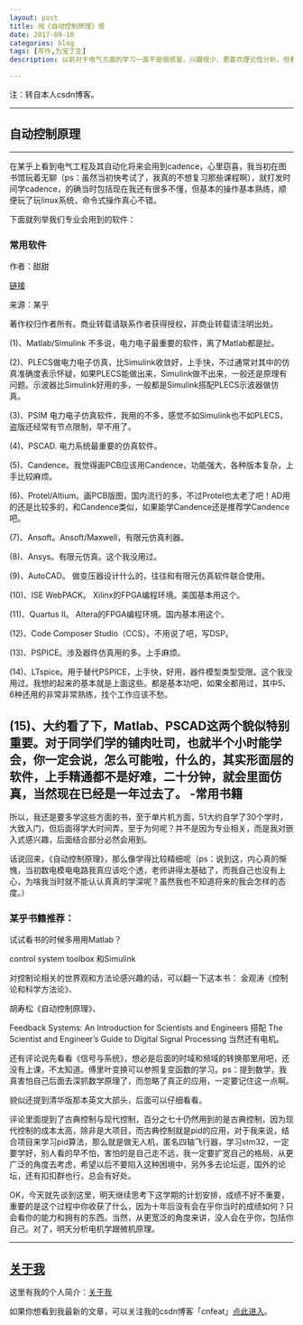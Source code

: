 ```yaml
---
layout: post
title: 阅《自动控制原理》感
date: 2017-09-10
categories: blog
tags: [写作,为宝丁生]
description: 以前对于电气方面的学习一直不是很感冒，兴趣很少，更喜欢理论性分析，但看了“自动控制原理”后，我对电气尽有种发自内心的喜爱。 

---
```


注：转自本人csdn博客。

---
## 自动控制原理

---
在某乎上看到电气工程及其自动化将来会用到cadence，心里窃喜，我当初在图书馆玩着无聊（ps：虽然当初快考试了，我真的不想复习那些课程啊），就打发时间学cadence，的确当时包括现在我还有很多不懂，但基本的操作基本熟练，顺便玩了玩linux系统，命令式操作真心不错。 

下面就列举我们专业会用到的软件：

### 常用软件

作者：甜甜 

[链接](https://www.zhihu.com/question/23100682/answer/23637596 )

来源：某乎

著作权归作者所有。商业转载请联系作者获得授权，非商业转载请注明出处。

   (1)、Matlab/Simulink 不多说，电力电子最重要的软件，离了Matlab都是扯。
   
   (2)、PLECS做电力电子仿真，比Simulink收敛好，上手快，不过通常对其中的仿真准确度表示怀疑，如果PLECS能做出来，Simulink做不出来，一般还是原理有问题。示波器比Simulink好用的多，一般都是Simulink搭配PLECS示波器做仿真。
   
   (3)、PSIM 电力电子仿真软件，我用的不多，感觉不如Simulink也不如PLECS，盗版还经常有节点限制，早不用了。
   
   (4)、PSCAD. 电力系统最重要的仿真软件。
   
   (5)、Candence。我觉得画PCB应该用Candence，功能强大，各种版本复杂，上手比较麻烦。
   
   (6)、Protel/Altium。画PCB版图，国内流行的多，不过Protel也太老了吧！AD用的还是比较多的，和Candence类似，如果能学Candence还是推荐学Candence吧。
   
   (7)、Ansoft。Ansoft/Maxwell，有限元仿真利器。
   
   (8)、Ansys。有限元仿真。这个我没用过。
   
   (9)、AutoCAD。 做变压器设计什么的，往往和有限元仿真软件联合使用。
   
   (10)、ISE WebPACK。 Xilinx的FPGA编程环境。美国基本用这个。
   
   (11)、Quartus II。 Altera的FPGA编程环境。国内基本用这个。
   
   (12)、Code Composer Studio（CCS）。不用说了吧，写DSP。
   
   (13)、PSPICE。涉及器件仿真用的多。上手麻烦。
   
   (14)、LTspice。用于替代PSPICE，上手快，好用，器件模型类型受限。这个我没用过。我想的起来的基本就是上面这些。都是基本功吧，如果全都用过，其中5、6种还用的非常非常熟练，找个工作应该不愁。
   
   (15)、大约看了下，Matlab、PSCAD这两个貌似特别重要。对于同学们学的铺肉吐司，也就半个小时能学会，你一定会说，怎么可能啦，什么的，其实形面层的软件，上手精通都不是好难，二十分钟，就会里面仿真，当然现在已经是一年过去了。
-常用书籍
---

所以，我还是要多学这些方面的书，至于单片机方面，51大约自学了30个学时，大致入门，但后面得学大时间弄，至于为何呢？并不是因为专业相关，而是我对嵌入式感兴趣，后面结合部分必然会用到。

话说回来，《自动控制原理》，那么像学得比较精细呢（ps：说到这，内心真的惭愧，当初数电模电电路我真应该吃个透，老师讲得太基础了，而我自己也没有上心，为啥我当时就不能认认真真的学深呢？虽然我也不知道将来的我会怎样的态度。） 

### 某乎书籍推荐： 

试试看书的时候多用用Matlab？ 

control system toolbox 和Simulink 

对控制论相关的世界观和方法论感兴趣的话，可以翻一下这本书： 
金观涛《控制论和科学方法论》、 

胡寿松《自动控制原理》、    

Feedback Systems: An Introduction for Scientists and Engineers 搭配 The Scientist and Engineer’s Guide to Digital Signal Processing 当然还有电机。

还有评论说先看看《信号与系统》，想必是后面的时域和频域的转换那里用吧，还没有上课，不太知道。傅里叶变换可以参照复变函数的学习。ps：提到数学，我真害怕自己后面去深抓数学原理了，而忽略了真正的应用，一定要记住这一点啊。 

貌似还提到清华版那本英文大部头，后面可以仔细看看。 

评论里面提到了古典控制与现代控制，百分之七十仍然用到的是古典控制，因为现代控制的成本太高，除非是大项目，而古典控制就是pid的应用，对于我来说，结合项目来学习pid算法，那么就是做无人机，匿名四轴飞行器，学习stm32，一定要学好，别人看的早不怕，害怕的是自己走不远，我一定要扩宽自己的格局，从更广泛的角度去考虑，希望以后不要陷入这种困境中，另外多去论坛逛，国外的论坛，还有扣扣群也行，总会有好处。 

OK，今天就先谈到这里，明天继续思考下这学期的计划安排，成绩不好不重要，重要的是这个过程中你收获了什么，因为十年后没有会在乎你当时的成绩如何？只会看你的能力和拥有的东西。当然，从更宽泛的角度来讲，没人会在乎你，包括你自己。对了，明天分析电机学跟微机原理。 

---


## [关于我](http://beamer.top/about/)

这里有我的个人简介：[关于我](http://beamer.top/about/)

如果你想看到我最新的文章，可以关注我的csdn博客「cnfeat」[点此进入](http://blog.csdn.net/lemaden520/article/details/77657697)。

